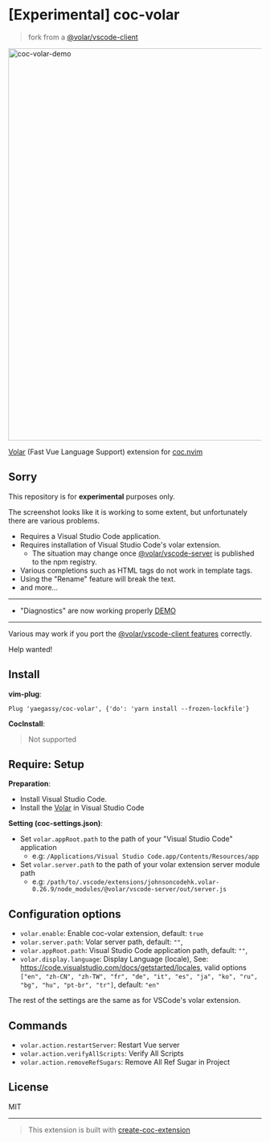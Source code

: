 # [Experimental] coc-volar

> fork from a [@volar/vscode-client](https://github.com/johnsoncodehk/volar/tree/master/packages/vscode-client)

<img width="780" alt="coc-volar-demo" src="https://user-images.githubusercontent.com/188642/126975753-8d3f1157-c73a-4100-95db-412329151b2a.gif">

[Volar](https://marketplace.visualstudio.com/items?itemName=johnsoncodehk.volar) (Fast Vue Language Support) extension for [coc.nvim](https://github.com/neoclide/coc.nvim)

## Sorry

This repository is for **experimental** purposes only.

The screenshot looks like it is working to some extent, but unfortunately there are various problems.

- Requires a Visual Studio Code application.
- Requires installation of Visual Studio Code's volar extension.
  - The situation may change once [@volar/vscode-server](https://github.com/johnsoncodehk/volar/tree/master/packages/vscode-server) is published to the npm registry.
- Various completions such as HTML tags do not work in template tags.
- Using the "Rename" feature will break the text.
- and more...

---

- "Diagnostics" are now working properly [DEMO](https://github.com/yaegassy/coc-volar/pull/1)

---

Various may work if you port the [@volar/vscode-client features](https://github.com/johnsoncodehk/volar/tree/master/packages/vscode-client/src/features) correctly.

Help wanted!

## Install

**vim-plug**:

```vim
Plug 'yaegassy/coc-volar', {'do': 'yarn install --frozen-lockfile'}
```

**CocInstall**:

> Not supported

## Require: Setup

**Preparation**:

- Install Visual Studio Code.
- Install the [Volar](https://marketplace.visualstudio.com/items?itemName=johnsoncodehk.volarextension) in Visual Studio Code

**Setting (coc-settings.json)**:

- Set `volar.appRoot.path` to the path of your "Visual Studio Code" application
  - e.g: `/Applications/Visual Studio Code.app/Contents/Resources/app`
- Set `volar.server.path` to the path of your volar extension server module path
  - e.g: `/path/to/.vscode/extensions/johnsoncodehk.volar-0.26.9/node_modules/@volar/vscode-server/out/server.js`

## Configuration options

- `volar.enable`: Enable coc-volar extension, default: `true`
- `volar.server.path`: Volar server path, default: `""`,
- `volar.appRoot.path`: Visual Studio Code application path, default: `""`,
- `volar.display.language`: Display Language (locale), See: https://code.visualstudio.com/docs/getstarted/locales, valid options `["en", "zh-CN", "zh-TW", "fr", "de", "it", "es", "ja", "ko", "ru", "bg", "hu", "pt-br", "tr"]`, default: `"en"`

The rest of the settings are the same as for VSCode's volar extension.

## Commands

- `volar.action.restartServer`: Restart Vue server
- `volar.action.verifyAllScripts`: Verify All Scripts
- `volar.action.removeRefSugars`: Remove All Ref Sugar in Project

## License

MIT

---

> This extension is built with [create-coc-extension](https://github.com/fannheyward/create-coc-extension)
